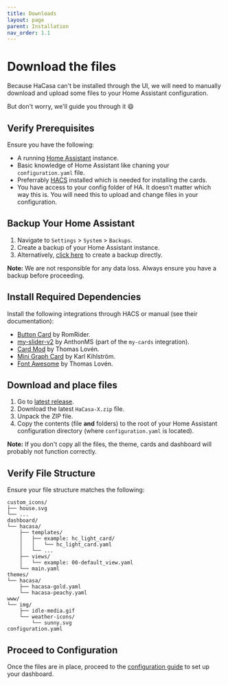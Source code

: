 ```yaml
---
title: Downloads
layout: page
parent: Installation
nav_order: 1.1
---
```


# Download the files
Because HaCasa can't be installed through the UI, we will need to manually download and upload some files to your Home Assistant configuration.

But don't worry, we'll guide you through it 😄

## Verify Prerequisites

Ensure you have the following:

- A running [Home Assistant](https://www.home-assistant.io/) instance.
- Basic knowledge of Home Assistant like chaning your `configuration.yaml` file.
- Preferrably [HACS](https://hacs.xyz) installed which is needed for installing the cards.
- You have access to your config folder of HA. It doesn’t matter which way this is. You will need this to upload and change files in your configuration.

## Backup Your Home Assistant

1. Navigate to `Settings` > `System` > `Backups`.
2. Create a backup of your Home Assistant instance.
3. Alternatively, [click here](https://my.home-assistant.io/redirect/backup/) to create a backup directly.

**Note:** We are not responsible for any data loss. Always ensure you have a backup before proceeding.

## Install Required Dependencies

Install the following integrations through HACS or manual (see their documentation):

- [Button Card](https://github.com/custom-cards/button-card) by RomRider.
- [my-slider-v2](https://github.com/AnthonMS/my-cards) by AnthonMS (part of the `my-cards` integration).
- [Card Mod](https://github.com/thomasloven/lovelace-card-mod) by Thomas Lovén.
- [Mini Graph Card](https://github.com/kalkih/mini-graph-card) by Karl Kihlström.
- [Font Awesome](https://github.com/thomasloven/hass-fontawesome) by Thomas Lovén.

## Download and place files

1. Go to [latest release](https://github.com/damianeickhoff/HaCasa/releases).
2. Download the latest `HaCasa-X.zip` file.
3. Unpack the ZIP file.
4. Copy the contents (file **and** folders) to the root of your Home Assistant configuration directory (where `configuration.yaml` is located).

**Note:** If you don't copy all the files, the theme, cards and dashboard will probably not function correctly.

## Verify File Structure

Ensure your file structure matches the following:

```tree
custom_icons/
├── house.svg
└── ...
dashboard/
└── hacasa/
    ├── templates/
    │   ├── example: hc_light_card/
    │   │   └── hc_light_card.yaml
    │   └── ...
    ├── views/
    │   └── example: 00-default_view.yaml
    └── main.yaml
themes/
└── hacasa/
    ├── hacasa-gold.yaml
    └── hacasa-peachy.yaml
www/
└── img/
    ├── idle-media.gif
    └── weather-icons/
        └── sunny.svg
configuration.yaml
```

## Proceed to Configuration

Once the files are in place, proceed to the [configuration guide](02-configuration.md) to set up your dashboard.
